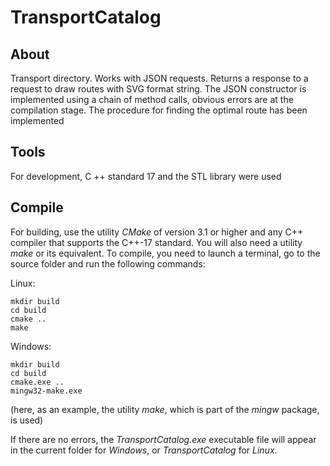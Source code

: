 # TransportCatalog
## About

Transport directory. Works with JSON requests. Returns a response to a request to draw routes with SVG format string. The JSON constructor is implemented using a chain of method calls, obvious errors are at the compilation stage. The procedure for finding the optimal route has been implemented 

## Tools

For development, C ++ standard 17 and the STL library were used 


## Compile

For building, use the utility *CMake* of version 3.1 or higher and any C++ compiler that supports the C++-17 standard. You will also need a utility *make* or its equivalent. To compile, you need to launch a terminal, go to the source folder and run the following commands: 

Linux:

    mkdir build
    cd build
    cmake ..
    make
    
Windows:

    mkdir build
    cd build
    cmake.exe ..
    mingw32-make.exe
(here, as an example, the utility *make*, which is part of the *mingw* package, is used)

If there are no errors, the *TransportCatalog.exe* executable file will appear in the current folder for *Windows*, or *TransportCatalog* for *Linux*.
